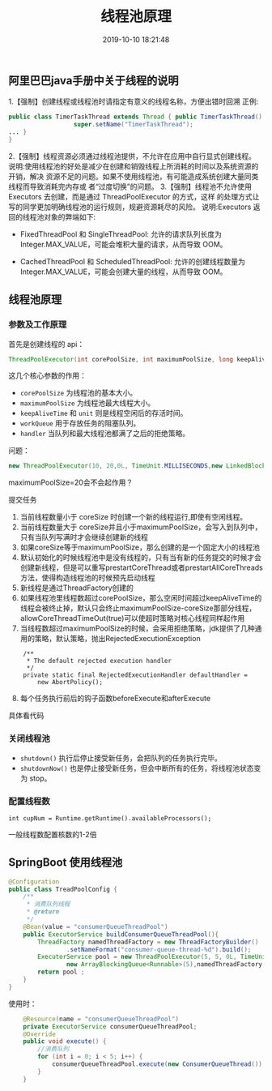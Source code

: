 ﻿---
title: '线程池原理'
date: 2019-10-10 18:21:48
tags: [java]
---
## 阿里巴巴java手册中关于线程的说明

1.【强制】创建线程或线程池时请指定有意义的线程名称，方便出错时回溯
正例:
```java
public class TimerTaskThread extends Thread { public TimerTaskThread() {
                  super.setName("TimerTaskThread");
... }
}
```
2.【强制】线程资源必须通过线程池提供，不允许在应用中自行显式创建线程。 说明:使用线程池的好处是减少在创建和销毁线程上所消耗的时间以及系统资源的开销，解决 资源不足的问题。如果不使用线程池，有可能造成系统创建大量同类线程而导致消耗完内存或 者“过度切换”的问题。
3.【强制】线程池不允许使用 Executors 去创建，而是通过 ThreadPoolExecutor 的方式，这样
的处理方式让写的同学更加明确线程池的运行规则，规避资源耗尽的风险。 说明:Executors 返回的线程池对象的弊端如下:

- FixedThreadPool 和 SingleThreadPool:
允许的请求队列长度为 Integer.MAX_VALUE，可能会堆积大量的请求，从而导致 OOM。

- CachedThreadPool 和 ScheduledThreadPool:
允许的创建线程数量为 Integer.MAX_VALUE，可能会创建大量的线程，从而导致 OOM。

## 线程池原理

###  参数及工作原理

首先是创建线程的 api：

```java
ThreadPoolExecutor(int corePoolSize, int maximumPoolSize, long keepAliveTime, TimeUnit unit, BlockingQueue<Runnable> workQueue, RejectedExecutionHandler handler) 
```

这几个核心参数的作用：

- `corePoolSize` 为线程池的基本大小。
- `maximumPoolSize` 为线程池最大线程大小。
- `keepAliveTime` 和 `unit` 则是线程空闲后的存活时间。
- `workQueue` 用于存放任务的阻塞队列。
- `handler` 当队列和最大线程池都满了之后的拒绝策略。

问题：
```java
new ThreadPoolExecutor(10, 20,0L, TimeUnit.MILLISECONDS,new LinkedBlockingQueue<Runnable>())
```
maximumPoolSize=20会不会起作用？


提交任务
1. 当前线程数量小于 coreSize 时创建一个新的线程运行,即使有空闲线程。
2. 当前线程数量大于 coreSize并且小于maximumPoolSize，会写入到队列中，只有当队列写满时才会继续创建新的线程
3. 如果coreSize等于maximumPoolSize，那么创建的是一个固定大小的线程池
4. 默认初始化的时候线程池中是没有线程的，只有当有新的任务提交的时候才会创建新线程，但是可以重写prestartCoreThread或者prestartAllCoreThreads方法，使得构造线程池的时候预先启动线程
5. 新线程是通过ThreadFactory创建的
6. 如果线程池里线程数超过corePoolSize，那么空闲时间超过keepAliveTime的线程会被终止掉，默认只会终止maximumPoolSize-coreSize那部分线程，allowCoreThreadTimeOut(true)可以使超时策略对核心线程同样起作用
7. 当线程数超过maximumPoolSize的时候，会采用拒绝策略，jdk提供了几种通用的策略，默认策略，抛出RejectedExecutionException
```
    /**
     * The default rejected execution handler
     */
    private static final RejectedExecutionHandler defaultHandler =
        new AbortPolicy();
```
8. 每个任务执行前后的钩子函数beforeExecute和afterExecute

具体看代码

### 关闭线程池

- `shutdown()` 执行后停止接受新任务，会把队列的任务执行完毕。
- `shutdownNow()` 也是停止接受新任务，但会中断所有的任务，将线程池状态变为 stop。

### 配置线程数
```
int cupNum = Runtime.getRuntime().availableProcessors();
```
一般线程数配置核数的1-2倍

## SpringBoot 使用线程池

```java
@Configuration
public class TreadPoolConfig {
    /**
     * 消费队列线程
     * @return
     */
    @Bean(value = "consumerQueueThreadPool")
    public ExecutorService buildConsumerQueueThreadPool(){
        ThreadFactory namedThreadFactory = new ThreadFactoryBuilder()
                .setNameFormat("consumer-queue-thread-%d").build();
        ExecutorService pool = new ThreadPoolExecutor(5, 5, 0L, TimeUnit.MILLISECONDS,
                new ArrayBlockingQueue<Runnable>(5),namedThreadFactory,new ThreadPoolExecutor.AbortPolicy());
        return pool ;
    }
}
```

使用时：

```java
    @Resource(name = "consumerQueueThreadPool")
    private ExecutorService consumerQueueThreadPool;
    @Override
    public void execute() {
        //消费队列
        for (int i = 0; i < 5; i++) {
            consumerQueueThreadPool.execute(new ConsumerQueueThread());
        }
    }
```


